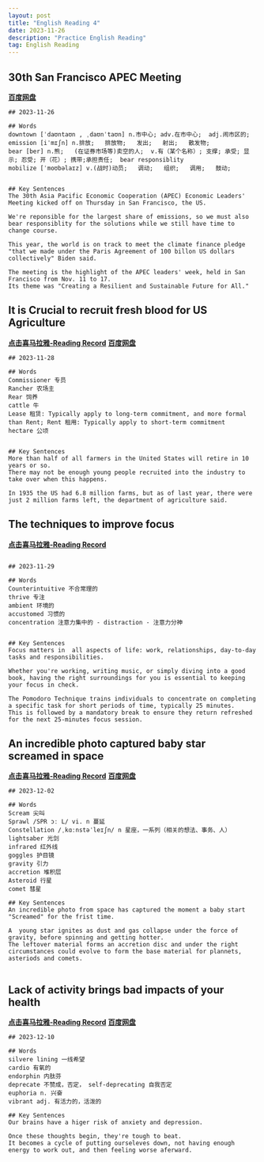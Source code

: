 ```yaml
---
layout: post
title: "English Reading 4"
date: 2023-11-26
description: "Practice English Reading"
tag: English Reading
---  
```


## 30th San Francisco APEC Meeting
 <a href="https://pan.baidu.com/s/1vKueqqKGv2ApFtxHs0CpZg?pwd=8saj"><b>百度网盘</b></a> 

```
## 2023-11-26

## Words
downtown [ˈdaʊntaʊn , ˌdaʊnˈtaʊn] n.市中心; adv.在市中心;  adj.闹市区的;  
emission [iˈmɪʃn] n.排放;   排放物;   发出;   射出;   散发物;  
bear [ber] n.熊;   (在证券市场等)卖空的人;  v.有（某个名称）; 支撑; 承受; 显示; 忍受; 开（花）; 携带;承担责任;  bear responsiblity
mobilize [ˈmoʊbəlaɪz] v.(战时)动员;   调动;   组织;   调用;   鼓动;  


## Key Sentences
The 30th Asia Pacific Economic Cooperation (APEC) Economic Leaders' Meeting kicked off on Thursday in San Francisco, the US.

We're reponsible for the largest share of emissions, so we must also bear responsiblity for the solutions while we still have time to change course.

This year, the world is on track to meet the climate finance pledge "that we made under the Paris Agreement of 100 billon US dollars collectively" Biden said.

The meeting is the highlight of the APEC leaders' week, held in San Francisco from Nov. 11 to 17.
Its theme was "Creating a Resilient and Sustainable Future for All."

```

## It is Crucial to recruit fresh blood for US Agriculture
 <a href="https://xima.tv/1_BPs9S7?_sonic=0"><b>点击喜马拉雅-Reading Record</b></a>  <a href="https://pan.baidu.com/s/1MLJpCPfih8yrai7AlH5PJA?pwd=8saj"><b>百度网盘</b></a> 

```
## 2023-11-28

## Words
Commissioner 专员
Rancher 农场主
Rear 饲养
cattle 牛
Lease 租赁: Typically apply to long-term commitment, and more formal than Rent; Rent 租用: Typically apply to short-term commitment
hectare 公顷


## Key Sentences
More than half of all farmers in the United States will retire in 10 years or so.
There may not be enough young people recruited into the industry to take over when this happens.

In 1935 the US had 6.8 million farms, but as of last year, there were just 2 million farms left, the department of agriculture said.
```

## The techniques to improve focus
 <a href="https://xima.tv/1_XbwBtn?_sonic=0"><b>点击喜马拉雅-Reading Record</b></a> 

```

## 2023-11-29

## Words
Counterintuitive 不合常理的
thrive 专注
ambient 环境的
accustomed 习惯的
concentration 注意力集中的 - distraction - 注意力分神


## Key Sentences
Focus matters in  all aspects of life: work, relationships, day-to-day tasks and responsibilities.

Whether you're working, writing music, or simply diving into a good book, having the right surroundings for you is essential to keeping your focus in check.

The Pomodoro Technique trains individuals to concentrate on completing a specific task for short periods of time, typically 25 minutes.
This is followed by a mandatory break to ensure they return refreshed for the next 25-minutes focus session.

```

## An incredible photo captured baby star screamed in space
 <a href="https://xima.tv/1_ZVKJt7?_sonic=0"><b>点击喜马拉雅-Reading Record</b></a>  <a href="https://pan.baidu.com/s/1OPabpkyBSmMCt7hKN-c2Rw?pwd=8saj"><b>百度网盘</b></a> 


```
## 2023-12-02

## Words
Scream 尖叫
Sprawl /SPR ɔː L/ vi. n 蔓延
Constellation /ˌkɑːnstəˈleɪʃn/ n 星座，一系列（相关的想法、事务、人）
lightsaber 光剑
infrared 红外线
goggles 护目镜
gravity 引力
accretion 堆积层
Asteroid 行星
comet 彗星

## Key Sentences
An incredible photo from space has captured the moment a baby start "Screamed" for the frist time.

A  young star ignites as dust and gas collapse under the force of gravity, before spinning and getting hotter.
The leftover material forms an accretion disc and under the right circumstances could evolve to form the base material for plannets, asteriods and comets.


```


## Lack of activity brings bad impacts of your health
 <a href="https://xima.tv/1_BuXjU3?_sonic=0"><b>点击喜马拉雅-Reading Record</b></a>  <a href="https://pan.baidu.com/s/19zNeZSdkdWC_8Va_TtXiQA?pwd=8saj"><b>百度网盘</b></a> 


```
## 2023-12-10

## Words
silvere lining 一线希望
cardio 有氧的
endorphin 内肽芬
deprecate 不赞成，否定， self-deprecating 自我否定
euphoria n. 兴奋
vibrant adj. 有活力的，活泼的

## Key Sentences
Our brains have a higer risk of anxiety and depression.

Once these thoughts begin, they're tough to beat.
It becomes a cycle of putting ourseleves down, not having enough energy to work out, and then feeling worse aferward.

```

